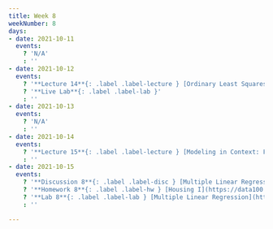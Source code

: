 ```yaml
---
title: Week 8
weekNumber: 8
days:
- date: 2021-10-11
  events:
    ? 'N/A'
    : ''
- date: 2021-10-12
  events:
    ? '**Lecture 14**{: .label .label-lecture } [Ordinary Least Squares](lecture/lec14)'
    ? '**Live Lab**{: .label .label-lab }'
    : ''
- date: 2021-10-13
  events:
    ? 'N/A'
    : ''
- date: 2021-10-14
  events:
    ? '**Lecture 15**{: .label .label-lecture } [Modeling in Context: Fairness in Housing Appraisal](lecture/lec15)'
    : ''
- date: 2021-10-15
  events:
    ? '**Discussion 8**{: .label .label-disc } [Multiple Linear Regression and HCE](https://drive.google.com/file/d/1e1StHfRtvr-A27Kyo0eO7pzOyGixfGhp/view?usp=sharing) ([solutions](https://drive.google.com/file/d/1UDlUXKClF7sB3H7rzK-sp8dELEbToSwx/view?usp=sharing))'
    ? '**Homework 8**{: .label .label-hw } [Housing I](https://data100.datahub.berkeley.edu/hub/user-redirect/git-pull?repo=https%3A%2F%2Fgithub.com%2FDS-100%2Ffa21&urlpath=tree%2Ffa21%2Fhw%2Fhw8&branch=main) (due Oct 21)'
    ? '**Lab 8**{: .label .label-lab } [Multiple Linear Regression](https://data100.datahub.berkeley.edu/hub/user-redirect/git-pull?repo=https%3A%2F%2Fgithub.com%2FDS-100%2Ffa21&urlpath=tree%2Ffa21%2Flab%2Flab08&branch=main) (due Oct 19)'
    : ''    

---
```

